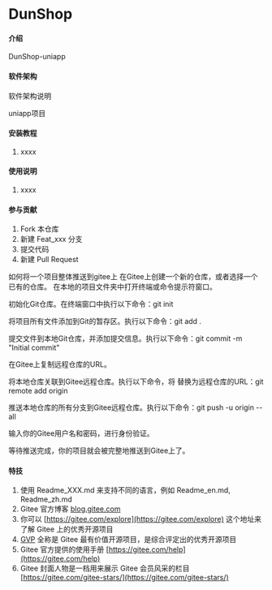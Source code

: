 # DunShop

#### 介绍
DunShop-uniapp

#### 软件架构
软件架构说明

uniapp项目


#### 安装教程

1.  xxxx


#### 使用说明

1.  xxxx

#### 参与贡献

1.  Fork 本仓库
2.  新建 Feat_xxx 分支
3.  提交代码
4.  新建 Pull Request

如何将一个项目整体推送到gitee上
在Gitee上创建一个新的仓库，或者选择一个已有的仓库。
在本地的项目文件夹中打开终端或命令提示符窗口。

初始化Git仓库。在终端窗口中执行以下命令：git init

将项目所有文件添加到Git的暂存区。执行以下命令：git add .

提交文件到本地Git仓库，并添加提交信息。执行以下命令：git commit -m "Initial commit"

在Gitee上复制远程仓库的URL。

将本地仓库关联到Gitee远程仓库。执行以下命令，将 <remote-url> 替换为远程仓库的URL：git remote add origin <remote-url>

推送本地仓库的所有分支到Gitee远程仓库。执行以下命令：git push -u origin --all

输入你的Gitee用户名和密码，进行身份验证。

等待推送完成，你的项目就会被完整地推送到Gitee上了。

#### 特技

1.  使用 Readme\_XXX.md 来支持不同的语言，例如 Readme\_en.md, Readme\_zh.md
2.  Gitee 官方博客 [blog.gitee.com](https://blog.gitee.com)
3.  你可以 [https://gitee.com/explore](https://gitee.com/explore) 这个地址来了解 Gitee 上的优秀开源项目
4.  [GVP](https://gitee.com/gvp) 全称是 Gitee 最有价值开源项目，是综合评定出的优秀开源项目
5.  Gitee 官方提供的使用手册 [https://gitee.com/help](https://gitee.com/help)
6.  Gitee 封面人物是一档用来展示 Gitee 会员风采的栏目 [https://gitee.com/gitee-stars/](https://gitee.com/gitee-stars/)
